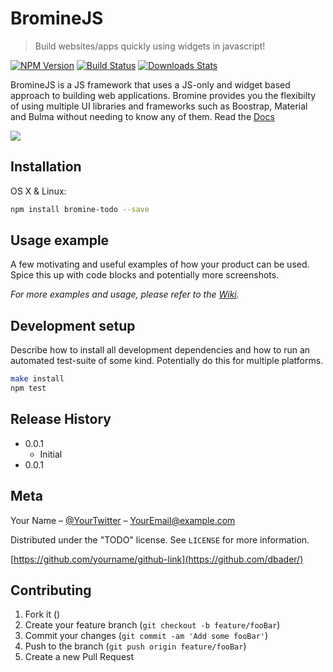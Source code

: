 # BromineJS
> Build websites/apps quickly using widgets in javascript!

[![NPM Version][npm-image]][npm-url]
[![Build Status][travis-image]][travis-url]
[![Downloads Stats][npm-downloads]][npm-url]

BromineJS is a JS framework that uses a JS-only and widget based approach to building web applications. Bromine provides you the flexibilty of using multiple UI libraries and frameworks such as Boostrap, Material and Bulma without needing to know any of them. Read the [Docs]()

![](header.png)

## Installation

OS X & Linux:

```sh
npm install bromine-todo --save
```

## Usage example

A few motivating and useful examples of how your product can be used. Spice this up with code blocks and potentially more screenshots.

_For more examples and usage, please refer to the [Wiki][wiki]._

## Development setup

Describe how to install all development dependencies and how to run an automated test-suite of some kind. Potentially do this for multiple platforms.

```sh
make install
npm test
```

## Release History

* 0.0.1
    * Initial 
* 0.0.1


## Meta

Your Name – [@YourTwitter]() – YourEmail@example.com

Distributed under the "TODO" license. See ``LICENSE`` for more information.

[https://github.com/yourname/github-link](https://github.com/dbader/)

## Contributing

1. Fork it ()
2. Create your feature branch (`git checkout -b feature/fooBar`)
3. Commit your changes (`git commit -am 'Add some fooBar'`)
4. Push to the branch (`git push origin feature/fooBar`)
5. Create a new Pull Request

<!-- Markdown link & img dfn's -->
[npm-image]: https://img.shields.io/npm/v/datadog-metrics.svg?style=flat-square
[npm-url]: https://npmjs.org/package/datadog-metrics
[npm-downloads]: https://img.shields.io/npm/dm/datadog-metrics.svg?style=flat-square
[travis-image]: https://img.shields.io/travis/dbader/node-datadog-metrics/master.svg?style=flat-square
[travis-url]: https://travis-ci.org/dbader/node-datadog-metrics
[wiki]: https://github.com/yourname/yourproject/wiki
